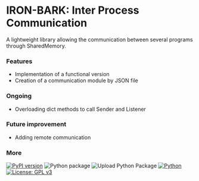 # IRON-BARK: Inter Process Communication
A lightweight library allowing the communication between several programs through SharedMemory.

### Features
* Implementation of a functional version
* Creation of a communication module by JSON file

### Ongoing
* Overloading dict methods to call Sender and Listener

### Future improvement
* Adding remote communication

### More
[![PyPI version](https://badge.fury.io/py/IRONbark.svg)](https://badge.fury.io/py/IRONbark)
![Python package](https://github.com/Zentetsu/IRON/workflows/Python%20package/badge.svg?branch=master)
![Upload Python Package](https://github.com/Zentetsu/IRONbark/workflows/Upload%20Python%20Package/badge.svg)
[![Python](https://shields.io/badge/python-3.6_|_3.7_|_3.8-blue.svg)](https://www.python.org/downloads/release/python-380/)
[![License: GPL v3](https://img.shields.io/badge/License-GPL%20v3-blue.svg)](http://www.gnu.org/licenses/gpl-3.0)

